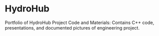 # HydroHub
Portfolio of HydroHub Project Code and Materials:
Contains C++ code, presentations, and documented pictures of engineering project.
